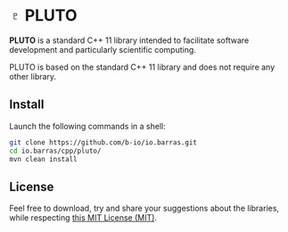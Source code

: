 # ♇ PLUTO

**PLUTO** is a standard C++ 11 library intended to facilitate software development and particularly
scientific computing.

PLUTO is based on the standard C++ 11 library and does not require any other library.


## Install

Launch the following commands in a shell:
~~~bash
git clone https://github.com/b-io/io.barras.git
cd io.barras/cpp/pluto/
mvn clean install
~~~


## License

Feel free to download, try and share your suggestions about the libraries,
while respecting [this MIT License (MIT)][license].

[license]: <LICENSE>
